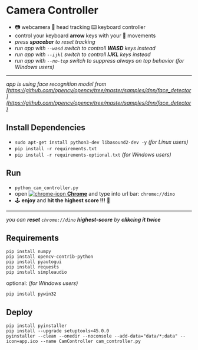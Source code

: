 # Camera Controller 
- 📷 webcamera 🤨 head tracking ⌨️ keyboard controller
- control your keyboard **arrow** keys with your 🕺 movements
- *press **spacebar** to reset tracking*
- *run app with `--wasd` switch to controll **WASD** keys instead*
- *run app with `--ijkl` switch to controll **IJKL** keys instead*
- *run app with `--no-top` switch to suppress always on top behavior (for Windows users)*

-----------------------------------------
*app is using face recognition model from [https://github.com/opencv/opencv/tree/master/samples/dnn/face_detector](https://github.com/opencv/opencv/tree/master/samples/dnn/face_detector)*

## Install Dependencies
- `sudo apt-get install python3-dev libasound2-dev -y` *(for Linux users)*
- `pip install -r requirements.txt`
- `pip install -r requirements-optional.txt` *(for Windows users)*

## Run
- `python cam_controller.py`
- open [![chrome-icon](https://www.google.com/chrome/static/images/favicons/favicon-16x16.png) **Chrome**](https://www.google.com/chrome/) and type into url bar: `chrome://dino`
- 🕹️ **enjoy** and **hit the highest score !!!** 🦖

-----------------------------------------
*you can **reset** `chrome://dino` **highest-score** by **clikcing it twice***

## Requirements
```
pip install numpy
pip install opencv-contrib-python
pip install pyautogui
pip install requests
pip install simpleaudio
```
optional: *(for Windows users)*
```
pip install pywin32
```

## Deploy
```
pip install pyinstaller
pip install --upgrade setuptools<45.0.0
pyinstaller --clean --onedir --noconsole --add-data="data/*;data" --icon=app.ico --name CamController cam_controller.py
```
